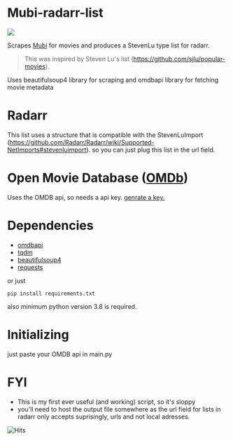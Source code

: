 # Mubi-radarr-list

<p align="left">
	<img src="https://img.shields.io/badge/License-MIT-green?style=for-the-badge">
</p>



Scrapes [Mubi](https://www.mubi.com/showing) for movies and produces a StevenLu type list for radarr.
> This was inspired by Steven Lu's list (https://github.com/sjlu/popular-movies).

Uses beautifulsoup4 library for scraping and omdbapi library for fetching movie metadata

# Radarr
This list uses a structure that is compatible with the StevenLuImport (https://github.com/Radarr/Radarr/wiki/Supported-NetImports#stevenluimport).
so you can just plug this list in the url field.

# Open Movie Database ([OMDb](https://www.omdbapi.com))

Uses the OMDB api, so needs a api key.
[genrate a key.](https://www.omdbapi.com/apikey.aspx)

# Dependencies
+ [omdbapi](https://pypi.org/project/omdbapi/)
+ [tqdm](https://pypi.org/project/tqdm/)
+ [beautifulsoup4](https://pypi.org/project/beautifulsoup4/)
+ [requests](https://pypi.org/project/requests/)

 or just
```
pip install requirements.txt
```
 also minimum python version 3.8 is required.

# Initializing

just paste your OMDB api in main.py

# FYI
+ This is my first ever useful (and working) script, so it's sloppy
+ you'll need to host the output file somewhere as the url field for lists in radarr only accepts suprisingly, urls and not local adresses.

<img src="https://hitcounter.pythonanywhere.com/count/tag.svg?url=https%3A%2F%2Fgithub.com%2FSuchaComic%2FMubi-radarr-list" alt="Hits">

